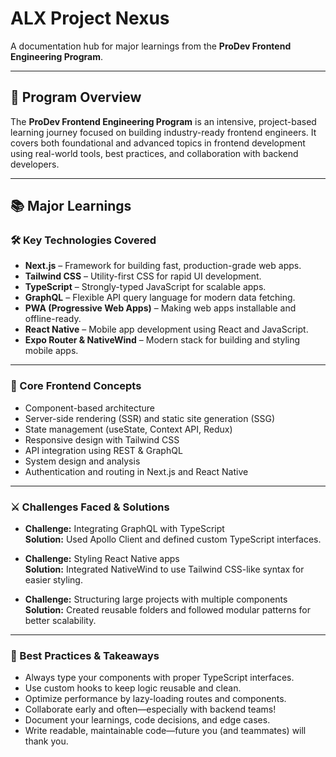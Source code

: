 # ALX Project Nexus

A documentation hub for major learnings from the **ProDev Frontend Engineering Program**.

---

## 🚀 Program Overview

The **ProDev Frontend Engineering Program** is an intensive, project-based learning journey focused on building industry-ready frontend engineers. It covers both foundational and advanced topics in frontend development using real-world tools, best practices, and collaboration with backend developers.

---

## 📚 Major Learnings

### 🛠️ Key Technologies Covered

- **Next.js** – Framework for building fast, production-grade web apps.
- **Tailwind CSS** – Utility-first CSS for rapid UI development.
- **TypeScript** – Strongly-typed JavaScript for scalable apps.
- **GraphQL** – Flexible API query language for modern data fetching.
- **PWA (Progressive Web Apps)** – Making web apps installable and offline-ready.
- **React Native** – Mobile app development using React and JavaScript.
- **Expo Router & NativeWind** – Modern stack for building and styling mobile apps.

---

### 🧠 Core Frontend Concepts

- Component-based architecture
- Server-side rendering (SSR) and static site generation (SSG)
- State management (useState, Context API, Redux)
- Responsive design with Tailwind CSS
- API integration using REST & GraphQL
- System design and analysis
- Authentication and routing in Next.js and React Native

---

### ⚔️ Challenges Faced & Solutions

- **Challenge:** Integrating GraphQL with TypeScript  
  **Solution:** Used Apollo Client and defined custom TypeScript interfaces.

- **Challenge:** Styling React Native apps  
  **Solution:** Integrated NativeWind to use Tailwind CSS-like syntax for easier styling.

- **Challenge:** Structuring large projects with multiple components  
  **Solution:** Created reusable folders and followed modular patterns for better scalability.

---

### 🌟 Best Practices & Takeaways

- Always type your components with proper TypeScript interfaces.
- Use custom hooks to keep logic reusable and clean.
- Optimize performance by lazy-loading routes and components.
- Collaborate early and often—especially with backend teams!
- Document your learnings, code decisions, and edge cases.
- Write readable, maintainable code—future you (and teammates) will thank you.

